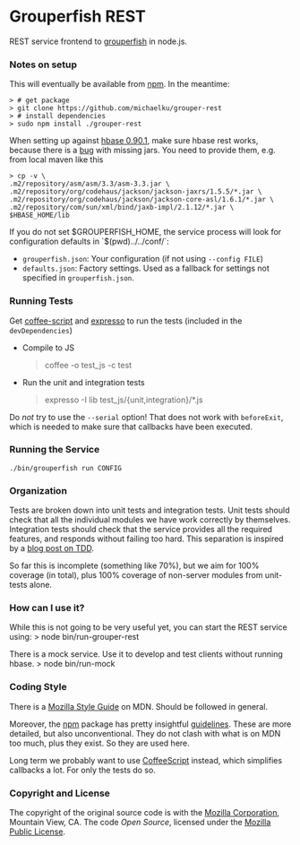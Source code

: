 # Grouperfish REST

REST service frontend to [grouperfish](http://github.com/michaelku/grouperfish) in node.js.


### Notes on setup
This will eventually be available from [npm](https://github.com/isaacs/npm). In the meantime:

    > # get package
    > git clone https://github.com/michaelku/grouper-rest
    > # install dependencies
    > sudo npm install ./grouper-rest

When setting up against [hbase 0.90.1][CDH3 b4], make sure hbase rest works, because there is a [bug][DISTRO-106] with missing jars.
You need to provide them, e.g. from local maven like this

    > cp -v \
    .m2/repository/asm/asm/3.3/asm-3.3.jar \
    .m2/repository/org/codehaus/jackson/jackson-jaxrs/1.5.5/*.jar \
    .m2/repository/org/codehaus/jackson/jackson-core-asl/1.6.1/*.jar \
    .m2/repository/com/sun/xml/bind/jaxb-impl/2.1.12/*.jar \
    $HBASE_HOME/lib

If you do not set $GROUPERFISH_HOME, the service process will look for 
configuration defaults in `$(pwd)../../conf/`:

* `grouperfish.json`: Your configuration (if not using `--config FILE`)
* `defaults.json`: Factory settings. Used as a fallback for settings not specified in `grouperfish.json`.

[CDH3 b4]: http://archive.cloudera.com/cdh/3/hbase-0.90.1-CDH3B4/
[DISTRO-106]: https://issues.cloudera.org/browse/DISTRO-106
[quip]:https://github.com/caolan/quip


### Running Tests

Get [coffee-script][0] and [expresso][1] to run the tests (included in the
`devDependencies`)

* Compile to JS
    > coffee -o test_js -c test

* Run the unit and integration tests
    > expresso -I lib test_js/{unit,integration}/*.js

Do *not* try to use the `--serial` option! That does not work with `beforeExit`, which is needed to make sure that callbacks have been executed.

[0]: http://jashkenas.github.com/coffee-script/
[1]: https://github.com/visionmedia/expresso


### Running the Service

    ./bin/grouperfish run CONFIG


### Organization

Tests are broken down into unit tests and integration tests.
Unit tests should check that all the individual modules we have work correctly by themselves.
Integration tests should check that the service provides all the required features, and responds without failing too hard.
This separation is inspired by a [blog post on TDD][2].

So far this is incomplete (something like 70%), but we aim for 100% coverage (in total), plus 100% coverage of non-server modules from unit-tests alone.

[2]: [http://www.debuggable.com/posts/test-driven-development-at-transloadit:4cc892a7-b9fc-4d65-bb0c-1b27cbdd56cb]


### How can I use it?
While this is not going to be very useful yet, you can start the REST service using:
    > node bin/run-grouper-rest

There is a mock service. Use it to develop and test clients without running hbase.
    > node bin/run-mock


### Coding Style

There is a [Mozilla Style Guide](https://developer.mozilla.org/en/Mozilla_Coding_Style_Guide) on MDN. Should be followed in general.

Moreover, the [npm](https://github.com/isaacs/npm) package has pretty insightful [guidelines](https://github.com/isaacs/npm/blob/master/doc/coding-style.md).  These are more detailed, but also unconventional. They do not clash with what is on MDN too much, plus they exist. So they are used here.

Long term we probably want to use [CoffeeScript](http://jashkenas.github.com/coffee-script/) instead, which simplifies callbacks a lot. For only the tests do so.


### Copyright and License

The copyright of the original source code is with the [Mozilla Corporation](http://www.mozilla.com/), Mountain View, CA. The code *Open Source*, licensed under the [Mozilla Public License](http://www.mozilla.org/MPL/).
